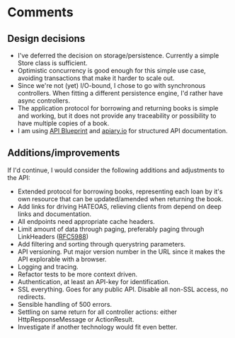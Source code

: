 Comments
=========

Design decisions
-----------------

* I've deferred the decision on storage/persistence. Currently a simple Store class is sufficient.
* Optimistic concurrency is good enough for this simple use case, avoiding transactions that make it harder to scale out.
* Since we're not (yet) I/O-bound, I chose to go with synchronous controllers. When fitting a different persistence engine, I'd rather have async controllers.
* The application protocol for borrowing and returning books is simple and working, but it does not provide any traceability or possibility to have multiple copies of a book.
* I am using [API Blueprint](http://apiblueprint.org/) and [apiary.io](http://apiary.io/) for structured API documentation.

Additions/improvements
-----------------------

If I'd continue, I would consider the following additions and adjustments to the API:

* Extended protocol for borrowing books, representing each loan by it's own resource that can be updated/amended when returning the book.
* Add links for driving HATEOAS, relieving clients from depend on deep links and documentation.
* All endpoints need appropriate cache headers.
* Limit amount of data through paging, preferably paging through LinkHeaders ([RFC5988](http://tools.ietf.org/html/rfc5988#page-6))
* Add filtering and sorting through querystring parameters.
* API versioning. Put major version number in the URL since it makes the API explorable with a browser.
* Logging and tracing.
* Refactor tests to be more context driven.
* Authentication, at least an API-key for identification. 
* SSL everything. Goes for any public API. Disable all non-SSL access, no redirects.
* Sensible handling of 500 errors.
* Settling on same return for all controller actions: either HttpResponseMessage or ActionResult.
* Investigate if another technology would fit even better.
